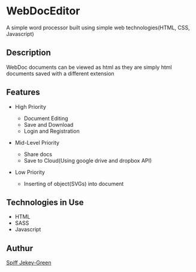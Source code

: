# WebDocEditor
A simple word processor built using simple web technologies(HTML, CSS, Javascript)



## Description
WebDoc documents can be viewed as html as they are simply html documents saved with a different extension



## Features
* High Priority
    - Document Editing 
    - Save and Download
    - Login and Registration

* Mid-Level Priority
    - Share docs 
    - Save to Cloud(Using google drive and dropbox API)

* Low Priority
    - Inserting of object(SVGs) into document




## Technologies in Use
* HTML
* SASS
* Javascript



## Authur
[Spiff Jekey-Green](http://twitter.com/spiffGreen)
